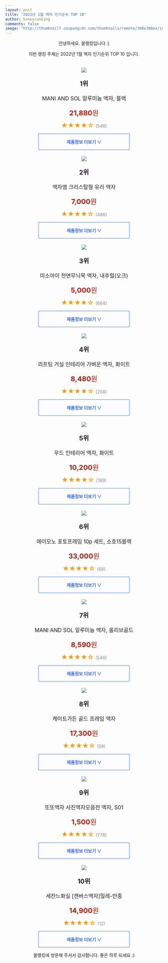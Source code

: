 ```yaml
--- 
layout: post 
title: "2022년 1월 액자 인기순위 TOP 10" 
author: honeyranking 
comments: false 
image: "http://thumbnail7.coupangcdn.com/thumbnails/remote/300x300ex/image/retail/images/2020/11/20/11/3/158e16d8-eace-41c8-a67a-88d5651f4484.jpg" 
--- 
```

<p style="text-align: center;">안녕하세요. 꿀랭킹입니다 :)</p> <p style="text-align: center;">이번 랭킹 주제는 2022년 1월 액자 인기순위 TOP 10 입니다.</p><center><img src="http://thumbnail7.coupangcdn.com/thumbnails/remote/300x300ex/image/retail/images/2020/11/20/11/3/158e16d8-eace-41c8-a67a-88d5651f4484.jpg" style="margin-top:20px" /></center> <p style="text-align: center; font-size: 20px"><b>1위</b></p> <p style="text-align: center; font-size: 17px">MANI AND SOL 알루미늄 액자, 블랙</p> <p style="text-align: center;"><span style="color: #b61800; font-size: 22px;"><b>21,880</b>원</span></p> <p style="text-align: center;"><span style="color: #ff9600; font-size: 20px;">★★★★☆ </span><span style="color: #878787;">(546)</span></p> <center><a href="https://link.coupang.com/a/iQIDF"> <div style="font-size: 14px; display: inline-block; padding: 15px 90px; color: #346aff; border-radius: 2px; border: 1px solid #346aff; cursor: pointer;"><b>제품정보 더보기 &or;</b></div> </a></center><center><img src="http://thumbnail10.coupangcdn.com/thumbnails/remote/300x300ex/image/retail/images/2020/06/25/14/0/c28058bb-3ff2-4635-b499-622e389a3f28.jpg" style="margin-top:20px" /></center> <p style="text-align: center; font-size: 20px"><b>2위</b></p> <p style="text-align: center; font-size: 17px">액자엠 크리스탈형 유리 액자</p> <p style="text-align: center;"><span style="color: #b61800; font-size: 22px;"><b>7,000</b>원</span></p> <p style="text-align: center;"><span style="color: #ff9600; font-size: 20px;">★★★★☆ </span><span style="color: #878787;">(486)</span></p> <center><a href="https://link.coupang.com/a/iQIDI"> <div style="font-size: 14px; display: inline-block; padding: 15px 90px; color: #346aff; border-radius: 2px; border: 1px solid #346aff; cursor: pointer;"><b>제품정보 더보기 &or;</b></div> </a></center><center><img src="http://thumbnail9.coupangcdn.com/thumbnails/remote/300x300ex/image/product/image/vendoritem/2018/11/08/3572965042/81d4aa84-c957-4752-98fb-1fd5dce9180a.jpg" style="margin-top:20px" /></center> <p style="text-align: center; font-size: 20px"><b>3위</b></p> <p style="text-align: center; font-size: 17px">미소아이 천연무늬목 액자, 내추럴(오크)</p> <p style="text-align: center;"><span style="color: #b61800; font-size: 22px;"><b>5,000</b>원</span></p> <p style="text-align: center;"><span style="color: #ff9600; font-size: 20px;">★★★★☆ </span><span style="color: #878787;">(664)</span></p> <center><a href="https://link.coupang.com/a/iQIDO"> <div style="font-size: 14px; display: inline-block; padding: 15px 90px; color: #346aff; border-radius: 2px; border: 1px solid #346aff; cursor: pointer;"><b>제품정보 더보기 &or;</b></div> </a></center><center><img src="http://thumbnail9.coupangcdn.com/thumbnails/remote/300x300ex/image/retail/images/2021/04/05/11/3/1f96ac71-aec3-472f-a5a5-10a049e7fd1c.jpg" style="margin-top:20px" /></center> <p style="text-align: center; font-size: 20px"><b>4위</b></p> <p style="text-align: center; font-size: 17px">리프팀 거실 인테리어 가벼운 액자, 화이트</p> <p style="text-align: center;"><span style="color: #b61800; font-size: 22px;"><b>8,480</b>원</span></p> <p style="text-align: center;"><span style="color: #ff9600; font-size: 20px;">★★★★☆ </span><span style="color: #878787;">(208)</span></p> <center><a href="https://link.coupang.com/a/iQIDS"> <div style="font-size: 14px; display: inline-block; padding: 15px 90px; color: #346aff; border-radius: 2px; border: 1px solid #346aff; cursor: pointer;"><b>제품정보 더보기 &or;</b></div> </a></center><center><img src="http://thumbnail10.coupangcdn.com/thumbnails/remote/300x300ex/image/retail/images/2021/02/09/14/5/5cfcb914-7f5c-4055-94e7-f02fa2fb68cf.jpg" style="margin-top:20px" /></center> <p style="text-align: center; font-size: 20px"><b>5위</b></p> <p style="text-align: center; font-size: 17px">우드 인테리어 액자, 화이트</p> <p style="text-align: center;"><span style="color: #b61800; font-size: 22px;"><b>10,200</b>원</span></p> <p style="text-align: center;"><span style="color: #ff9600; font-size: 20px;">★★★★☆ </span><span style="color: #878787;">(189)</span></p> <center><a href="https://link.coupang.com/a/iQIDY"> <div style="font-size: 14px; display: inline-block; padding: 15px 90px; color: #346aff; border-radius: 2px; border: 1px solid #346aff; cursor: pointer;"><b>제품정보 더보기 &or;</b></div> </a></center><center><img src="http://thumbnail9.coupangcdn.com/thumbnails/remote/300x300ex/image/retail/images/2017/09/22/12/4/44aae8a4-f247-4547-b067-18a9928d617a.jpg" style="margin-top:20px" /></center> <p style="text-align: center; font-size: 20px"><b>6위</b></p> <p style="text-align: center; font-size: 17px">에이모노 포토프레임 10p 세트, 소호15블랙</p> <p style="text-align: center;"><span style="color: #b61800; font-size: 22px;"><b>33,000</b>원</span></p> <p style="text-align: center;"><span style="color: #ff9600; font-size: 20px;">★★★★☆ </span><span style="color: #878787;">(68)</span></p> <center><a href="https://link.coupang.com/a/iQID5"> <div style="font-size: 14px; display: inline-block; padding: 15px 90px; color: #346aff; border-radius: 2px; border: 1px solid #346aff; cursor: pointer;"><b>제품정보 더보기 &or;</b></div> </a></center><center><img src="http://thumbnail8.coupangcdn.com/thumbnails/remote/300x300ex/image/retail/images/2020/11/20/11/2/151708df-c457-4bbd-96b1-1cef259ac2b2.jpg" style="margin-top:20px" /></center> <p style="text-align: center; font-size: 20px"><b>7위</b></p> <p style="text-align: center; font-size: 17px">MANI AND SOL 알루미늄 액자, 올리브골드</p> <p style="text-align: center;"><span style="color: #b61800; font-size: 22px;"><b>8,590</b>원</span></p> <p style="text-align: center;"><span style="color: #ff9600; font-size: 20px;">★★★★☆ </span><span style="color: #878787;">(546)</span></p> <center><a href="https://link.coupang.com/a/iQID9"> <div style="font-size: 14px; display: inline-block; padding: 15px 90px; color: #346aff; border-radius: 2px; border: 1px solid #346aff; cursor: pointer;"><b>제품정보 더보기 &or;</b></div> </a></center><center><img src="http://thumbnail8.coupangcdn.com/thumbnails/remote/300x300ex/image/retail/images/2020/02/26/19/1/9ff2208e-a9b5-4028-bb5e-c32b0f6cb7a9.jpg" style="margin-top:20px" /></center> <p style="text-align: center; font-size: 20px"><b>8위</b></p> <p style="text-align: center; font-size: 17px">케이트가든 골드 프레임 액자</p> <p style="text-align: center;"><span style="color: #b61800; font-size: 22px;"><b>17,300</b>원</span></p> <p style="text-align: center;"><span style="color: #ff9600; font-size: 20px;">★★★★☆ </span><span style="color: #878787;">(59)</span></p> <center><a href="https://link.coupang.com/a/iQIEe"> <div style="font-size: 14px; display: inline-block; padding: 15px 90px; color: #346aff; border-radius: 2px; border: 1px solid #346aff; cursor: pointer;"><b>제품정보 더보기 &or;</b></div> </a></center><center><img src="http://thumbnail7.coupangcdn.com/thumbnails/remote/300x300ex/image/vendor_inventory/f9d5/16989f088da2d01b05c384e0470fb897abb9e45f03b6ad4d1ea6d756aa0e.jpg" style="margin-top:20px" /></center> <p style="text-align: center; font-size: 20px"><b>9위</b></p> <p style="text-align: center; font-size: 17px">또또액자 사진액자모음전 액자, S01</p> <p style="text-align: center;"><span style="color: #b61800; font-size: 22px;"><b>1,500</b>원</span></p> <p style="text-align: center;"><span style="color: #ff9600; font-size: 20px;">★★★★☆ </span><span style="color: #878787;">(778)</span></p> <center><a href="undefined"> <div style="font-size: 14px; display: inline-block; padding: 15px 90px; color: #346aff; border-radius: 2px; border: 1px solid #346aff; cursor: pointer;"><b>제품정보 더보기 &or;</b></div> </a></center><center><img src="http://thumbnail10.coupangcdn.com/thumbnails/remote/300x300ex/image/vendor_inventory/a4b4/aabe32c0c5375605f9c098cd5f5a647d66525e6ce4e6884d153c520d3356.jpg" style="margin-top:20px" /></center> <p style="text-align: center; font-size: 20px"><b>10위</b></p> <p style="text-align: center; font-size: 17px">세잔느화실 [캔버스액자]밀레-만종</p> <p style="text-align: center;"><span style="color: #b61800; font-size: 22px;"><b>14,900</b>원</span></p> <p style="text-align: center;"><span style="color: #ff9600; font-size: 20px;">★★★★☆ </span><span style="color: #878787;">(12)</span></p> <center><a href="https://link.coupang.com/a/iQIEj"> <div style="font-size: 14px; display: inline-block; padding: 15px 90px; color: #346aff; border-radius: 2px; border: 1px solid #346aff; cursor: pointer;"><b>제품정보 더보기 &or;</b></div> </a></center> <p style="text-align: center;">꿀랭킹에 방문해 주셔서 감사합니다. 좋은 하루 되세요 :)</p>
